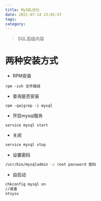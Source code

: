 ```yaml
---
title: MySQL优化
date: 2021-07-14 23:01:57
tags:
category:
---
```


<!-- more -->

> SQL高级内容

# 两种安装方式

- RPM安装

```shell
rpm -ivh 文件路径
```

- 查询是否安装

```shell
rpm -qa|grep -i mysql
```

- 开启mysql服务

```shell
service mysql start
```

- 关闭

```sh
service mysql stop
```

- 设置密码

```sh
/usr/bin/mysqladmin -u root password 密码
```

- 自启动

```sh
chkconfig mysql on
//或者
ntsysv
```

